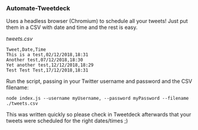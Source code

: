 ### Automate-Tweetdeck
Uses a headless browser (Chromium) to schedule all your tweets! Just put them in a CSV with date and time and the rest is easy.

_tweets.csv_
```
Tweet,Date,Time
This is a test,02/12/2018,18:31
Another test,07/12/2018,18:30
Yet another test,12/12/2018,18:29
Test Test Test,17/12/2018,18:31
```

Run the script, passing in your Twitter username and password and the CSV filename:
```
node index.js --username myUsername, --password myPassword --filename ./tweets.csv
```

This was written quickly so please check in Tweetdeck afterwards that your tweets were scheduled for the right dates/times ;)